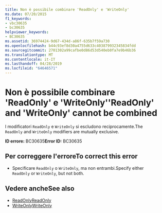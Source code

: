 ```yaml
---
title: Non è possibile combinare 'ReadOnly' e 'WriteOnly'
ms.date: 07/20/2015
f1_keywords:
- vbc30635
- bc30635
helpviewer_keywords:
- BC30635
ms.assetid: 36974424-9d67-434d-a86f-635b7f59a730
ms.openlocfilehash: b44c93ef8d30a4755d633c403879932345834fdd
ms.sourcegitcommit: 2701302a99cafbe0d86d53d540eb0fa7e9b46b36
ms.translationtype: MT
ms.contentlocale: it-IT
ms.lasthandoff: 04/28/2019
ms.locfileid: "64646571"
---
```

# <a name="readonly-and-writeonly-cannot-be-combined"></a><span data-ttu-id="0bdc2-102">Non è possibile combinare 'ReadOnly' e 'WriteOnly'</span><span class="sxs-lookup"><span data-stu-id="0bdc2-102">'ReadOnly' and 'WriteOnly' cannot be combined</span></span>
<span data-ttu-id="0bdc2-103">I modificatori `ReadOnly` e `WriteOnly` si escludono reciprocamente.</span><span class="sxs-lookup"><span data-stu-id="0bdc2-103">The `ReadOnly` and `WriteOnly` modifiers are mutually exclusive.</span></span>  
  
 <span data-ttu-id="0bdc2-104">**ID errore:** BC30635</span><span class="sxs-lookup"><span data-stu-id="0bdc2-104">**Error ID:** BC30635</span></span>  
  
## <a name="to-correct-this-error"></a><span data-ttu-id="0bdc2-105">Per correggere l'errore</span><span class="sxs-lookup"><span data-stu-id="0bdc2-105">To correct this error</span></span>  
  
- <span data-ttu-id="0bdc2-106">Specificare `ReadOnly` o `WriteOnly`, ma non entrambi.</span><span class="sxs-lookup"><span data-stu-id="0bdc2-106">Specify either `ReadOnly` or `WriteOnly`, but not both.</span></span>  
  
## <a name="see-also"></a><span data-ttu-id="0bdc2-107">Vedere anche</span><span class="sxs-lookup"><span data-stu-id="0bdc2-107">See also</span></span>

- [<span data-ttu-id="0bdc2-108">ReadOnly</span><span class="sxs-lookup"><span data-stu-id="0bdc2-108">ReadOnly</span></span>](../../visual-basic/language-reference/modifiers/readonly.md)
- [<span data-ttu-id="0bdc2-109">WriteOnly</span><span class="sxs-lookup"><span data-stu-id="0bdc2-109">WriteOnly</span></span>](../../visual-basic/language-reference/modifiers/writeonly.md)
